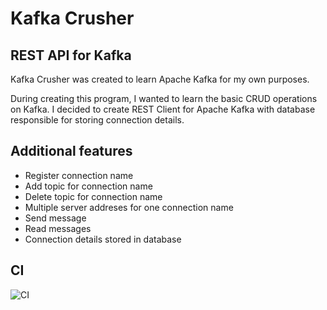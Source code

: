 # Kafka Crusher
## REST API for Kafka

Kafka Crusher was created to learn Apache Kafka for my own purposes.

During creating this program, I wanted to learn the basic CRUD operations on Kafka. I decided to create REST Client for Apache Kafka with database
responsible for storing connection details.

## Additional features

- Register connection name
- Add topic for connection name
- Delete topic for connection name
- Multiple server addreses for one connection name
- Send message
- Read messages
- Connection details stored in database

## CI
![CI](https://github.com/lukasz-cpu/KafkaCrusher/actions/workflows/main.yml/badge.svg)